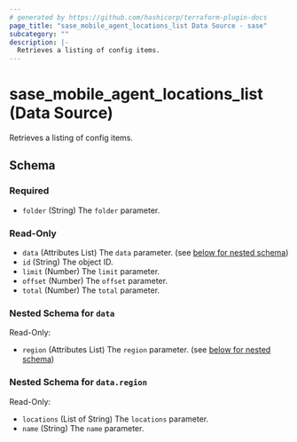 ```yaml
---
# generated by https://github.com/hashicorp/terraform-plugin-docs
page_title: "sase_mobile_agent_locations_list Data Source - sase"
subcategory: ""
description: |-
  Retrieves a listing of config items.
---
```


# sase_mobile_agent_locations_list (Data Source)

Retrieves a listing of config items.



<!-- schema generated by tfplugindocs -->
## Schema

### Required

- `folder` (String) The `folder` parameter.

### Read-Only

- `data` (Attributes List) The `data` parameter. (see [below for nested schema](#nestedatt--data))
- `id` (String) The object ID.
- `limit` (Number) The `limit` parameter.
- `offset` (Number) The `offset` parameter.
- `total` (Number) The `total` parameter.

<a id="nestedatt--data"></a>
### Nested Schema for `data`

Read-Only:

- `region` (Attributes List) The `region` parameter. (see [below for nested schema](#nestedatt--data--region))

<a id="nestedatt--data--region"></a>
### Nested Schema for `data.region`

Read-Only:

- `locations` (List of String) The `locations` parameter.
- `name` (String) The `name` parameter.


